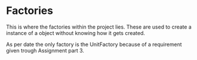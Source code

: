 # Factories
This is where the factories within the project lies. These are used to create a instance of a object without knowing how it gets created.

As per date the only factory is the UnitFactory because of a requirement given trough Assignment part 3.